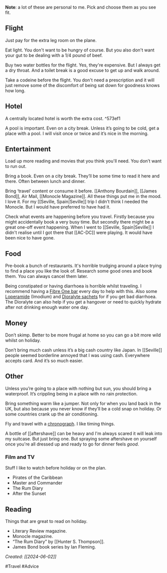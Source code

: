 **Note**: a lot of these are personal to me. Pick and choose them as you see fit.

## Flight

Just pay for the extra leg room on the plane.

Eat light. You don't want to be hungry of course. But you also don't want your gut to be dealing with a 1/4 pound of beef.

Buy two water bottles for the flight. Yes, they're expensive. But I always get a dry throat. And a toilet break is a good excuse to get up and walk around.

Take a codeine before the flight. You don't need a prescription and it will just remove some of the discomfort of being sat down for goodness knows how long.

## Hotel

A centrally located hotel is worth the extra cost. ^573ef1

A pool is important. Even on a city break. Unless it’s going to be cold, get a place with a pool. I will visit once or twice and it’s nice in the morning.

## Entertainment

Load up more reading and movies that you think you'll need. You don’t want to run out.

Bring a book. Even on a city break. They’ll be some time to read it here and there. Often between lunch and dinner.

Bring ‘travel’ content or consume it before. [[Anthony Bourdain]], [[James Bond]], Air Mail, [[Monocle Magazine]]. All these things put me in the mood. I love it. For my [[Seville, Spain|Seville]] trip I didn’t think I needed the Monocle. But I would have preferred to have had it.

Check what events are happening before you travel. Firstly because you might accidentally book a very busy time. But secondly there might be a great one-off event happening. When I went to [[Seville, Spain|Seville]] I didn't realise until I got there that [[AC-DC]] were playing. It would have been nice to have gone.

## Food

Pre-book a bunch of restaurants. It's horrible trudging around a place trying to find a place you like the look of. Research some good ones and book them. You can always cancel them later.

Being constipated or having diarrhoea is horrible whilst traveling. I recommend having a [Fibre One bar](https://www.fibreone.co.uk/our-products/) every day to help with this. Also some [Loperamide](https://www.nhs.uk/medicines/loperamide/about-loperamide/) (Imodium) and [Dioralyte sachets](https://dioralyte.co.uk/dioralyte-family/) for if you get bad diarrhoea. The Dioralyte can also help if you get a hangover or need to quickly hydrate after not drinking enough water one day.

## Money

Don’t skimp. Better to be more frugal at home so you can go a bit more wild whilst on holiday.

Don’t bring much cash unless it’s a big cash country like Japan. In [[Seville]] people seemed borderline annoyed that I was using cash. Everywhere accepts card. And it’s so much easier.

## Other

Unless you’re going to a place with nothing but sun, you should bring a waterproof. It’s crippling being in a place with no rain protection.

Bring something warm like a jumper. Not only for when you land back in the UK, but also because you never know if they’ll be a cold snap on holiday. Or some countries crank up the air conditioning.

Fly and travel with a [chronograph](https://en.wikipedia.org/wiki/Chronograph). I like timing things.

A bottle of [[aftershave]] can be heavy and I'm always scared it will leak into my suitcase. But just bring one. But spraying some aftershave on yourself once you're all dressed up and ready to go for dinner feels *good*.

### Film and TV

Stuff I like to watch before holiday or on the plan.

- Pirates of the Caribbean
- Master and Commander
- The Rum Diary
- After the Sunset

## Reading

Things that are great to read on holiday.

- Literary Review magazine.
- Monocle magazine.
- “The Rum Diary” by [[Hunter S. Thompson]].
- James Bond book series by Ian Fleming.


*Created: [[2024-06-02]]*

#Travel #Advice   